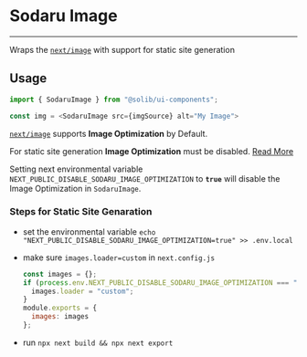 # Sodaru Image

---

Wraps the [`next/image`][nextimagelink] with support for static site generation

## Usage

```typescript
import { SodaruImage } from "@solib/ui-components";

const img = <SodaruImage src={imgSource} alt="My Image">
```

[`next/image`][nextimagelink] supports **Image Optimization** by Default.

For static site generation **Image Optimization** must be disabled. [Read More](https://nextjs.org/docs/messages/export-image-api)

Setting next environmental variable `NEXT_PUBLIC_DISABLE_SODARU_IMAGE_OPTIMIZATION` to **`true`** will disable the Image Optimization in `SodaruImage`.

### Steps for Static Site Genaration

- set the environmental variable `echo "NEXT_PUBLIC_DISABLE_SODARU_IMAGE_OPTIMIZATION=true" >> .env.local`
- make sure `images.loader=custom` in `next.config.js`

  ```js
  const images = {};
  if (process.env.NEXT_PUBLIC_DISABLE_SODARU_IMAGE_OPTIMIZATION === "true") {
    images.loader = "custom";
  }
  module.exports = {
    images: images
  };
  ```

- run `npx next build && npx next export`

[nextimagelink]: https://nextjs.org/docs/api-reference/next/image
